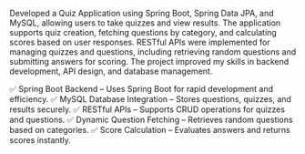 Developed a Quiz Application using Spring Boot, Spring Data JPA, and MySQL, allowing users to take quizzes and view
results. The application supports quiz creation, fetching questions by category, and calculating scores based on user
responses. RESTful APIs were implemented for managing quizzes and questions, including retrieving random
questions and submitting answers for scoring. The project improved my skills in backend development, API design,
and database management.

✅ Spring Boot Backend – Uses Spring Boot for rapid development and efficiency.
✅ MySQL Database Integration – Stores questions, quizzes, and results securely.
✅ RESTful APIs – Supports CRUD operations for quizzes and questions.
✅ Dynamic Question Fetching – Retrieves random questions based on categories.
✅ Score Calculation – Evaluates answers and returns scores instantly.
